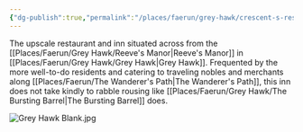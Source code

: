 ```yaml
---
{"dg-publish":true,"permalink":"/places/faerun/grey-hawk/crescent-s-rest/","tags":["Faerun","GreyHawk","Location"]}
---
```


The upscale restaurant and inn situated across from the [[Places/Faerun/Grey Hawk/Reeve's Manor\|Reeve's Manor]] in [[Places/Faerun/Grey Hawk/Grey Hawk\|Grey Hawk]].  Frequented by the more well-to-do residents and catering to traveling nobles and merchants along [[Places/Faerun/The Wanderer's Path\|The Wanderer's Path]], this inn does not take kindly to rabble rousing like [[Places/Faerun/Grey Hawk/The Bursting Barrel\|The Bursting Barrel]] does.  

![Grey Hawk Blank.jpg](/img/user/Z_Attachments/Grey%20Hawk%20Blank.jpg)